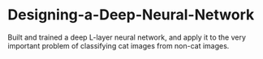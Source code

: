 # Designing-a-Deep-Neural-Network
Built and trained a deep L-layer neural network, and apply it to the very important problem of classifying cat images from non-cat images.
